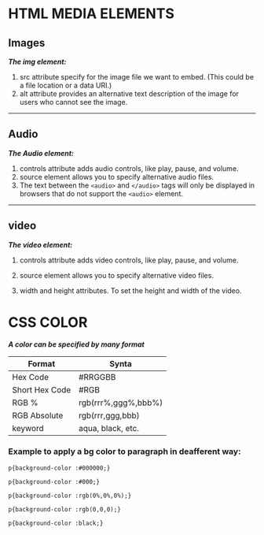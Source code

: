 # HTML MEDIA ELEMENTS 
## Images
***The img element:***
1. src attribute specify for the image file we want to embed. (This could be a file location or a data URI.)
1. alt attribute  provides an alternative text description of the image for users who cannot see the image.
--------------
## Audio
***The Audio element:***
1. controls attribute adds audio controls, like play, pause, and volume.
1. source element allows you to specify alternative audio files.
1. The text between the `<audio>` and `</audio>` tags will only be displayed in browsers that do not support the `<audio>` element.

--------

## video
***The video element:***
1. controls attribute adds video controls, like play, pause, and volume.

1. source element allows you to specify alternative video files.

1. width and height attributes.  To set the height and width of the video.

# CSS COLOR

***A color can be specified by many format***


|      Format      |   Synta                |
|------------------|------------------------|
|     Hex Code     |   #RRGGBB              |
| Short Hex Code   |     #RGB               |
|      RGB %       | rgb(rrr%,ggg%,bbb%)    |
|   RGB Absolute   |rgb(rrr,ggg,bbb)        |
|       keyword    |aqua, black, etc.       |


### Example to apply a bg color to paragraph in deafferent way:
```
p{background-color :#000000;}
```
```
p{background-color :#000;}
```
```
p{background-color :rgb(0%,0%,0%);}
```
```
p{background-color :rgb(0,0,0);}
```
```
p{background-color :black;}
```


